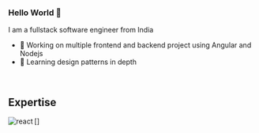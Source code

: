### Hello World 👋

I am a fullstack software engineer from India

- 🔭 Working on multiple frontend and backend project using Angular and Nodejs
- 🌱 Learning design patterns in depth

<br>

## Expertise
[<img align="left" alt="react" src="[https://img.shields.io/badge/react%20-%2320232a.svg?&style=for-the-badge&logo=react&logoColor=%2361DAFB](https://img.shields.io/badge/react%20-%2320232a.svg?&style=for-the-badge&logo=react&logoColor=%2361DAFB)" />]

